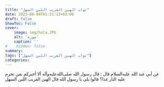 ```yaml
---
title: "ثواب الهين القريب اللين السهل"
date: 2023-06-04T01:21:13+03:00
draft: false
ShowToc: False
cover:
    image: img/hala.JPG
    alt: 'صورة'
    caption: ''
#    hidden: false
summary: 
tags: ["ثواب الهين القريب اللين السهل"]
categories:
---
```

عن أبي عبد الله عليه‌السلام قال : قال رسول الله صلى‌الله‌عليه‌وآله ألا أخبركم بمن تحرم
عليه النار غدا؟ قالوا بلى يا رسول الله قال الهين القريب اللين السهل


